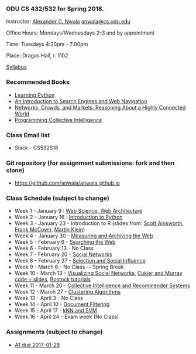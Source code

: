 ### ODU CS 432/532 for Spring 2018.
Instructor: [Alexander C. Nwala](http://www.cs.odu.edu/~anwala/) <anwala@cs.odu.edu> 

Office Hours: Mondays/Wednesdays 2-3 and by appointment

Time: Tuesdays 4:20pm - 7:00pm

Place: Dragas Hall, r. 1102

[Syllabus](syllabus.txt)

### Recommended Books
* [Learning Python](http://shop.oreilly.com/product/9780596158071.do)
* [An Introduction to Search Engines and Web Navigation](http://www.wiley.com/WileyCDA/WileyTitle/productCd-047052684X.html)
* [Networks, Crowds, and Markets: Reasoning About a Highly Connected World ](http://www.cs.cornell.edu/home/kleinber/networks-book/)
* [Programming Collective Intelligence](http://shop.oreilly.com/product/9780596529321.do)

### Class Email list
* Slack - CS532S18

### Git repository (for assignment submissions: fork and then clone)
* https://github.com/anwala/anwala.github.io

### Class Schedule (subject to change)
* Week 1 - January 9 : [Web Science, Web Architecture](https://docs.google.com/presentation/d/1iqEp6SZgZ-P0IOUt80Gs1wpxKlO26glFSJipnHMMItY/edit?usp=sharing)
* Week 2 - January 16 : [Introduction to Python](https://drive.google.com/file/d/1STgbu41oguLxmqoWh0vptu1bcBhHrkqC/view?usp=sharing)
* Week 3 - January 23 - Introduction to R (slides from: [Scott Ainsworth](http://www.cs.odu.edu/~sainswor/Teaching/R), [Frank McCown](http://www.harding.edu/fmccown/r/), [Martin Klein](http://www.cs.odu.edu/~mklein/cs796/lecture/)) 
* Week 4 - January 30 - [Measuring and Archiving the Web](https://raw.githubusercontent.com/phonedude/cs532-s17/master/slides/week-04-measure-archive.ppt)
* Week 5 - February 6 - [Searching the Web](https://raw.githubusercontent.com/phonedude/cs532-s17/master/slides/week-05-searching.ppt)
* Week 6 - February 13 - No Class
* Week 7 - February 20 - [Social Networks](https://raw.githubusercontent.com/phonedude/cs532-s17/master/slides/week-07-social-networks.ppt)
* Week 8 - February 27 - [Selection and Social Influence](https://raw.githubusercontent.com/phonedude/cs532-s17/master/slides/week-08-selection.ppt)
* Week 9 - March 6 - No Class -- Spring Break
* Week 10 - March 13 - [Visualizing Social Networks](https://raw.githubusercontent.com/phonedude/cs532-s17/master/slides/week-10-visualization.ppt), [Cukier and Murray code + slides](https://github.com/alignedleft/strata-d3-tutorial), [Bostock tutorials](https://github.com/d3/d3/wiki/Tutorials)
* Week 11 - March 20 - [Collective Intelligence and Recommender Systems](https://raw.githubusercontent.com/phonedude/cs532-s17/master/slides/week-11-ci-recommender.ppt)
* Week 12 - March 27 - [Clustering Algorithms](https://raw.githubusercontent.com/phonedude/cs532-s17/master/slides/week-12-clustering.ppt)
* Week 13 - April 3 - No Class 
* Week 14 - April 10 - [Document Filtering](https://raw.githubusercontent.com/phonedude/cs532-s17/master/slides/week-14-document-filtering.ppt)
* Week 15 - April 17 - [kNN and SVM](https://raw.githubusercontent.com/phonedude/cs532-s17/master/slides/week-15-knn-svm.ppt) 
* Week 16 - April 24 - Exam week (No Class)

### Assignments (subject to change)
* [A1 due 2017-01-28](./assignments/a1.txt)